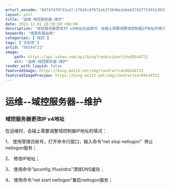 ```yaml
---
arturl_encode: "68747470733a2f:2f626c6f672e6373646e2e6e65742f75303130303035393837:2f61727469636c652f64657461696c732f3839313434373231"
layout: post
title: "运维-域控服务器-维护"
date: 2021-12-01 20:59:58 +08:00
description: "域控服务器更改IP v4地址在运维时，会碰上需要调整域控制器IP地址的情况：1、 使用管理员帐号，打"
keywords: "域服务器运维"
categories: ['域控']
tags: ['无标签']
artid: "89144721"
image:
    path: https://api.vvhan.com/api/bing?rand=sj&artid=89144721
    alt: "运维-域控服务器-维护"
render_with_liquid: false
featuredImage: https://bing.ee123.net/img/rand?artid=89144721
featuredImagePreview: https://bing.ee123.net/img/rand?artid=89144721
---
```


# 运维--域控服务器--维护

### 域控服务器更改IP v4地址

在运维时，会碰上需要调整域控制器IP地址的情况：
  
1、 使用管理员帐号，打开命令行窗口，输入命令”net stop netlogon”  停止netlogon服务；
  
2、 修改IP地址；
  
3、 使用命令”ipconfig /flushdns”清除DNS缓存；
  
4、 使用命令”net start netlogon”重启netlogon服务；